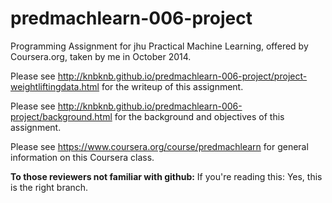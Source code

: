 
predmachlearn-006-project
=========================

Programming Assignment for jhu Practical Machine Learning, offered by Coursera.org, taken by me in October 2014.




Please see http://knbknb.github.io/predmachlearn-006-project/project-weightliftingdata.html for the writeup of this assignment.


Please see http://knbknb.github.io/predmachlearn-006-project/background.html for the background and objectives of this assignment.

Please see https://www.coursera.org/course/predmachlearn for general information on this Coursera class.

**To those reviewers not familiar with github:** If you're reading this: Yes, this is the right branch.
